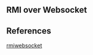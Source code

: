 ## RMI over Websocket


## References

[rmiwebsocket](https://sourceforge.net/projects/rmiwebsocket/)
